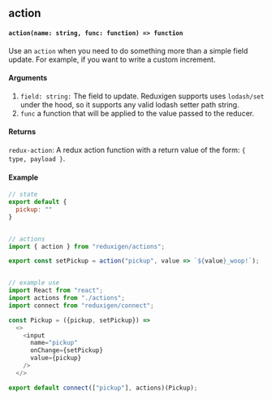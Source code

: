 ## action

#### `action(name: string, func: function) => function`

Use an `action` when you need to do something more than a simple field update. For example, if you want to write a custom increment.

#### Arguments

1. `field: string:` The field to update. Reduxigen supports uses `lodash/set` under the hood, so it supports any valid lodash setter path string.
2. `func` a function that will be applied to the value passed to the reducer.

#### Returns

`redux-action`: A redux action function with a return value of the form: `{ type, payload }`.

#### Example

```js
// state
export default {
  pickup: ""
}


// actions
import { action } from "reduxigen/actions";

export const setPickup = action("pickup", value => `${value}_woop!`);


// example use
import React from "react";
import actions from "./actions";
import connect from "reduxigen/connect";

const Pickup = ({pickup, setPickup}) =>
  <>
    <input
      name="pickup"
      onChange={setPickup}
      value={pickup}
    />
  </>

export default connect(["pickup"], actions)(Pickup);

```



